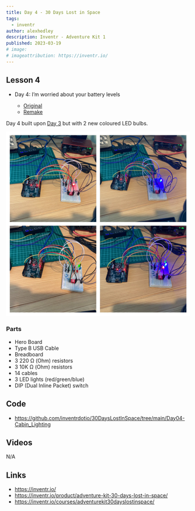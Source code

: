 ```yaml
---
title: Day 4 - 30 Days Lost in Space 
tags:
  - inventr
author: alexhedley
description: Inventr - Adventure Kit 1
published: 2023-03-19
# image:
# imageattribution: https://inventr.io/
---
```


<!-- # Day 4 - 30 Days Lost in Space - Inventr -->

<?# Markdown ?>
<?!^ "./../includes/posts/inventr-ak1.md" /?>
<?#/ Markdown ?>

## Lesson 4

- Day 4: I’m worried about your battery levels

  - [Original](https://inventr.io/lessons/day-4/)
  - [Remake](https://inventr.io/lessons/day-4-2/)

Day 4 built upon [Day 3](inventr-ak1-day3) but with 2 new coloured LED bulbs.

!["Day 4"](images/inventr/ak1/Day4.jpg "Day 4")

### Parts

- Hero Board
- Type B USB Cable
- Breadboard
- 3 220 Ω (Ohm) resistors
- 3 10K Ω (Ohm) resistors
- 14 cables
- 3 LED lights (red/green/blue)
- DIP (Dual Inline Packet) switch

## Code

- https://github.com/inventrdotio/30DaysLostInSpace/tree/main/Day04-Cabin_Lighting

## Videos

N/A

<!-- <iframe width="560" height="315" src="https://www.youtube.com/embed/" title="30 Days Lost in Space - Day 4" frameborder="0" allow="accelerometer; autoplay; clipboard-write; encrypted-media; gyroscope; picture-in-picture; web-share" allowfullscreen></iframe> -->

## Links

- https://inventr.io/
- https://inventr.io/product/adventure-kit-30-days-lost-in-space/
- https://inventr.io/courses/adventurekit30dayslostinspace/
